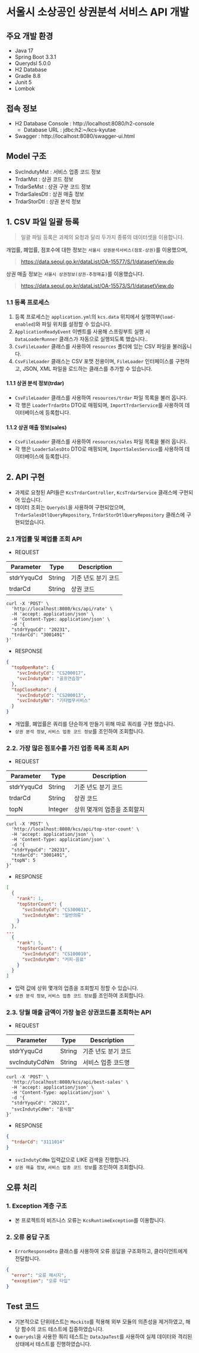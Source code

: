 # 서울시 소상공인 상권분석 서비스 API 개발

## 주요 개발 환경
- Java 17
- Spring Boot 3.3.1
- Querydsl 5.0.0
- H2 Database
- Gradle 8.8
- Junit 5
- Lombok

## 접속 정보
- H2 Database Console : http://localhost:8080/h2-console
  - Database URL : jdbc:h2:~/kcs-kyutae
- Swagger : http://localhost:8080/swagger-ui.html

## Model 구조
- SvcIndutyMst : 서비스 업종 코드 정보
- TrdarMst : 상권 코드 정보
- TrdarSeMst : 상권 구분 코드 정보
- TrdarSalesDtl : 상권 매출 정보
- TrdarStorDtl : 상권 분석 정보

## 1. CSV 파일 일괄 등록
> 일괄 파일 등록은 과제의 요청과 달리 두가지 종류의 데이터셋을 이용합니다.

개업률, 폐업률, 점포수에 대한 정보는 `서울시 상권분석서비스(점포-상권)`를 이용했으며,

> https://data.seoul.go.kr/dataList/OA-15577/S/1/datasetView.do

상권 매출 정보는 `서울시 상권정보(상권-추정매출)`를 이용했습니다.
> https://data.seoul.go.kr/dataList/OA-15573/S/1/datasetView.do

### 1.1 등록 프로세스
1. 등록 프로세스는 `application.yml`의 `kcs.data` 위치에서 실행여부(`load-enabled`)와 파일 위치를 설정할 수 있습니다.
2. `ApplicationReadyEvent` 이벤트를 사용해 스프링부트 실행 시 `DataLoaderRunner` 클래스가 자동으로 실행되도록 했습니다..
3. `CsvFileLoader` 클래스를 사용하여 `resources` 폴더에 있는 CSV 파일을 불러옵니다.
4. `CsvFileLoader` 클래스는 CSV 포맷 전용이며, `FileLoader` 인터페이스를 구현하고, JSON, XML 파일을 로드하는 클래스를 추가할 수 있습니다. 

#### 1.1.1 상권 분석 정보(trdar)
- `CsvFileLoader` 클래스를 사용하여 `resources/trdar` 파일 목록을 불러 옵니다.
- 각 행은 `LoaderTrdarDto` DTO로 매핑되며, `ImportTrdarService`를 사용하여 데이터베이스에 등록합니다. 

#### 1.1.2 상권 매출 정보(sales)
- `CsvFileLoader` 클래스를 사용하여 `resources/sales` 파일 목록을 불러 옵니다.
- 각 행은 `LoaderSalesDto` DTO로 매핑되며, `ImportSalesService`를 사용하여 데이터베이스에 등록합니다. 

## 2. API 구현
- 과제로 요청된 API들은 `KcsTrdarController`, `KcsTrdarService` 클래스에 구현되어 있습니다.
- 데이터 조회는 `Querydsl`을 사용하여 구현되었으며, `TrdarSalesDtlQueryRepository`, `TrdarStorDtlQueryRepository` 클래스에 구현되었습니다.

### 2.1 개업률 및 폐업률 조회 API
- REQUEST

| Parameter | Type | Description | 
| --- | --- | --- |
| stdrYyquCd | String | 기준 년도 분기 코드 |
| trdarCd | String | 상권 코드 |

```shell
curl -X 'POST' \
  'http://localhost:8080/kcs/api/rate' \
  -H 'accept: application/json' \
  -H 'Content-Type: application/json' \
  -d '{
  "stdrYyquCd": "20231",
  "trdarCd": "3001491"
}'
```
- RESPONSE
```json
{
  "topOpenRate": {
    "svcIndutyCd": "CS200017",
    "svcIndutyNm": "골프연습장"
  },
  "topCloseRate": {
    "svcIndutyCd": "CS200013",
    "svcIndutyNm": "기타법무서비스"
  }
}
```
- 개업률, 폐업률은 쿼리를 단순하게 만들기 위해 따로 쿼리를 구현 했습니다.
- `상권 분석 정보`, `서비스 업종 코드 정보`를 조인하여 조회합니다.

### 2.2. 가장 많은 점포수를 가진 업종 목록 조회 API
- REQUEST

| Parameter | Type | Description |
| --- | --- | --- |
| stdrYyquCd | String | 기준 년도 분기 코드 |
| trdarCd | String | 상권 코드 |
| topN | Integer | 상위 몇개의 업종을 조회할지 |

```shell
curl -X 'POST' \
  'http://localhost:8080/kcs/api/top-stor-count' \
  -H 'accept: application/json' \
  -H 'Content-Type: application/json' \
  -d '{
  "stdrYyquCd": "20231",
  "trdarCd": "3001491",
  "topN": 5
}'
```
- RESPONSE
```json
[
  {
    "rank": 1,
    "topStorCount": {
      "svcIndutyCd": "CS300011",
      "svcIndutyNm": "일반의류"
    }
  },
...
  {
    "rank": 5,
    "topStorCount": {
      "svcIndutyCd": "CS100010",
      "svcIndutyNm": "커피-음료"
    }
  }
]
```
- 입력 값에 상위 몇개의 업종을 조회할지 정할 수 있습니다.
- `상권 분석 정보`, `서비스 업종 코드 정보`를 조인하여 조회합니다.

### 2.3. 당월 매출 금액이 가장 높은 상권코드를 조회하는 API
- REQUEST

| Parameter | Type | Description |
| --- | --- | --- |
| stdrYyquCd | String | 기준 년도 분기 코드 |
| svcIndutyCdNm | String | 서비스 업종 코드명 |

```shell
curl -X 'POST' \
  'http://localhost:8080/kcs/api/best-sales' \
  -H 'accept: application/json' \
  -H 'Content-Type: application/json' \
  -d '{
  "stdrYyquCd": "20221",
  "svcIndutyCdNm": "음식점"
}'
```
- RESPONSE
```json
{
  "trdarCd": "3111014"
}
```
- `svcIndutyCdNm` 입력값으로 LIKE 검색을 진행합니다.
- `상권 매출 정보`, `서비스 업종 코드 정보`를 조인하여 조회합니다.

## 오류 처리
### 1. Exception 계층 구조
- 본 프로젝트의 비즈니스 오류는 `KcsRuntimeException`를 이용합니다.

### 2. 오류 응답 구조
- `ErrorResponseDto` 클래스를 사용하여 오류 응답을 구조화하고, 클라이언트에게 전달합니다.
```json
{
  "error": "오류 메시지",
  "exception": "오류 타입"
}
```

## Test 코드
- 기본적으로 단위테스트는 `Mockito`를 적용해 외부 모듈의 의존성을 제거하였고, 해당 함수의 코드 테스트에 집중하였습니다.
- `Querydsl`을 사용한 쿼리 테스트는 `DataJpaTest`를 사용하여 실제 데이터와 격리된 상태에서 테스트를 진행하였습니다.
